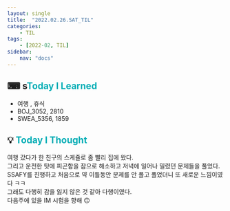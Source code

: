 ```yaml
---
layout: single
title:  "2022.02.26.SAT_TIL"
categories: 
    - TIL
tags: 
    - [2022-02, TIL]
sidebar:
    nav: "docs"
---
```



## ⌨ s<a style="color:#00adb5">Today I Learned</a>
- 여행 , 휴식
- BOJ_3052, 2810
- SWEA_5356, 1859
 
## 💡 <a style="color:#00adb5">Today I Thought</a>
여행 갔다가 한 친구의 스케쥴로 좀 빨리 집에 왔다.<br>
그리고 운전한 탓에 피곤함을 잠으로 해소하고 저녁에 일어나 밀렸던 문제들을 풀었다.<br>
SSAFY를 진행하고 처음으로 약 이틀동안 문제를 안 풀고 풀었더니 또 새로운 느낌이였다 ㅋㅋ<br>
그래도 다행히 감을 잃지 않은 것 같아 다행이였다.<br>
다음주에 있을 IM 시험을 향해 🙃